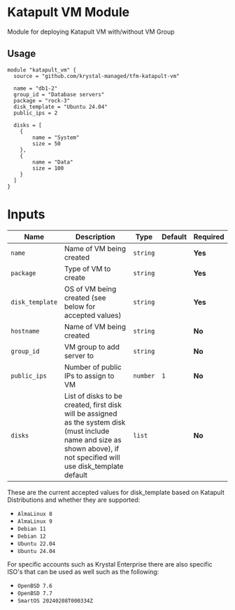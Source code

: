 # Katapult VM Module
Module for deploying Katapult VM with/without VM Group

## Usage

```hcl
module "katapult_vm" {
  source = "github.com/krystal-managed/tfm-katapult-vm"

  name = "db1-2"
  group_id = "Database servers"
  package = "rock-3"
  disk_template = "Ubuntu 24.04"
  public_ips = 2

  disks = [
    {
        name = "System"
        size = 50
    },
    {
        name = "Data"
        size = 100
    }
  ]
}
```
# Inputs

| Name            | Description                                                  | Type          | Default | Required |
|-----------------|--------------------------------------------------------------|---------------|---------|----------|
| `name`          | Name of VM being created                                     | `string`      |         | **Yes**  |
| `package`       | Type of VM to create                                         | `string`      |         | **Yes**  |
| `disk_template` | OS of VM being created (see below for accepted values)       | `string`      |         | **Yes**  |
| `hostname`      | Name of VM being created                                     | `string`      |         | **No**   |
| `group_id`      | VM group to add server to                                    | `string`      |         | **No**   |
| `public_ips`    | Number of public IPs to assign to VM                         | `number`      | `1`     | **No**   |
| `disks`         | List of disks to be created, first disk will be assigned as the system disk (must include name and size as shown above), if not specified will use disk_template default | `list`  |      | **No**       |

These are the current accepted values for disk_template based on Katapult Distributions and whether they are supported:
- `AlmaLinux 8`
- `AlmaLinux 9`
- `Debian 11`
- `Debian 12`
- `Ubuntu 22.04`
- `Ubuntu 24.04`

For specific accounts such as Krystal Enterprise there are also specific ISO's that can be used as well such as the following:

- `OpenBSD 7.6`
- `OpenBSD 7.7`
- `SmartOS 20240208T000334Z`

